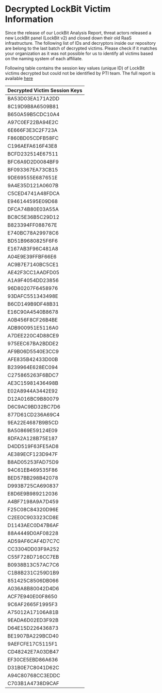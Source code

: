 # Decrypted LockBit Victim Information 

Since the release of our LockBit Analysis Report, threat actors released a new LockBit panel (LockBit v2) and closed down their old RaaS infrastructure. The following list of IDs and decryptors inside our repository are belong to the last batch of decrypted victims. Please check if it matches your organization as it was not possible for us to identify all victims based on the naming system of each affiliate.

Following table contains the session key values (unique ID) of LockBit victims decrypted but could not be identified by PTI team. The full report is available [here](https://resources.prodaft.com/lockbit-ransomware-as-a-service-report)

| Decrypted Victim Session Keys |
| :---------------------------- |
| BA53D03EA171A2DD              |
| 8C19D9B8A6509B81              |
| B650A59B5CDC10A4              |
| A97C0EF22BA94E2C              |
| 6E666F3E3C2F723A              |
| F860BD05CDFB58FC              |
| C196AEFA616F43E8              |
| BCFD232514E67511              |
| BFC6A9D2D0084BF9              |
| BF093367EA73CB15              |
| 9DE69555E687651E              |
| 9A4E35D121A0607B              |
| C5CED4741A48FDCA              |
| E946144595E09D68              |
| DFCA74B80E03A55A              |
| BC8C5E36B5C29D12              |
| B823394FF088767E              |
| E740BC78A29978C6              |
| BD51B9680825F6F6              |
| E167AB3F96C481A8              |
| A04E9E39FFBF66E6              |
| AC9B7E7140BC5CE1              |
| AE42F3CC1AADFD05              |
| A1A9F4054DD23856              |
| 96D80207F6458976              |
| 93DAFC551343498E              |
| B6CD149B9DF48B31              |
| E16C90A4540B8678              |
| A0B456F8CF26B4BE              |
| ADB900951E5116A0              |
| A7DEE220C4D88CE9              |
| 975EEC67BA2BDDE2              |
| AF9B06D5540E3CC9              |
| AFE835B42433D00B              |
| B239964E628EC094              |
| C275865263F6BDC7              |
| AE3C15981436498B              |
| E02A8944A3442E92              |
| D12A016BC9B80079              |
| D6C9AC9BD32BC7D6              |
| 877D61CD236A69C4              |
| 9EA22E4687B9B5CD              |
| BA50869E59124E09              |
| 8DFA2A128B75E187              |
| D4DD519F63FE5AD8              |
| AE389ECF123D947F              |
| B8AD05253FAD75D9              |
| 94C61EB469535F86              |
| BED57BB298B42078              |
| D993B725CA690837              |
| E8D6E9B989212036              |
| A4BF7198A9A7D459              |
| F25C08C84320D96E              |
| C2EE0C903323CD8E              |
| D1143AEC0D47B6AF              |
| 88A4449D0AF08228              |
| AD59AF6CAF4D7C7C              |
| CC3304DD03F9A252              |
| C55F728D716CC7EB              |
| B0938B13C57AC7C6              |
| C1B8B231C259D1B9              |
| 851425C8506DB066              |
| A036A8B80042D4D6              |
| ACF7E940E00F8650              |
| 9C6AF2665F1995F3              |
| A75012A17106A81B              |
| 9EADA6D02ED3F92B              |
| D64E15D226436873              |
| BE1907BA229BCD40              |
| 9AEFCFE17C5115F1              |
| CD48242E7A03DB47              |
| EF30CE5EBD86A636              |
| D31B0E7C8041D62C              |
| A94C80768CC3EDDC              |
| C703B1A4738D9CAF              |
